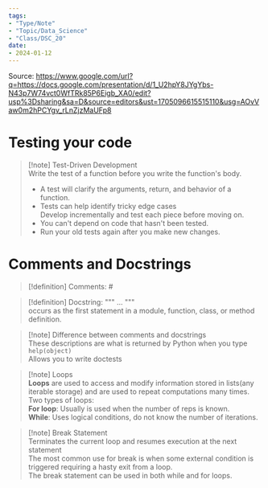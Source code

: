```yaml
---
tags:
- "Type/Note"
- "Topic/Data_Science"
- "Class/DSC_20"
date:
- 2024-01-12
---
```

Source: https://www.google.com/url?q=https://docs.google.com/presentation/d/1_U2hpY8JYgYbs-N43p7W74vct0WfTRk85P6Eigb_XA0/edit?usp%3Dsharing&sa=D&source=editors&ust=1705096615515110&usg=AOvVaw0m2hPCYgv_rLnZjzMaUFp8  

# Testing your code  

> [!note] Test-Driven Development  
> Write the test of a function before you write the function's body.  
> - A test will clarify the arguments, return, and behavior of a function.  
> - Tests can help identify tricky edge cases  
> Develop incrementally and test each piece before moving on.  
> - You can't depend on code that hasn't been tested.  
> - Run your old tests again after you make new changes.  

# Comments and Docstrings  

> [!definition] Comments: #  

> [!definition] Docstring: """ ... """  
> occurs as the first statement in a module, function, class, or method definition.  

> [!note] Difference between comments and docstrings  
> These descriptions are what is returned by Python when you type `help(object)`  
> Allows you to write doctests  

> [!note] Loops  
> **Loops** are used to access and modify information stored in lists(any iterable storage) and are used to repeat computations many times.  
> Two types of loops:  
> **For loop**: Usually is used when the number of reps is known.  
> **While**: Uses logical conditions, do not know the number of iterations.  

> [!note] Break Statement  
> Terminates the current loop and resumes execution at the next statement  
> The most common use for break is when some external condition is triggered requiring a hasty exit from a loop.  
> The break statement can be used in both while and for loops.  

